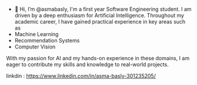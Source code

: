 - 👋 Hi, I’m @asmabasly,
I'm a first year Software Engineering student. I am driven by a deep enthusiasm for Artificial Intelligence. Throughout my academic career, I have gained practical experience in key areas such as
- Machine Learning
- Recommendation Systems
- Computer Vision
  

With my passion for AI and my hands-on experience in these domains, I am eager to contribute my skills and knowledge to real-world projects.

linkdin : https://www.linkedin.com/in/asma-basly-301235205/
<!---
asmabasly/asmabasly is a ✨ special ✨ repository because its `README.md` (this file) appears on your GitHub profile.
You can click the Preview link to take a look at your changes.
--->
